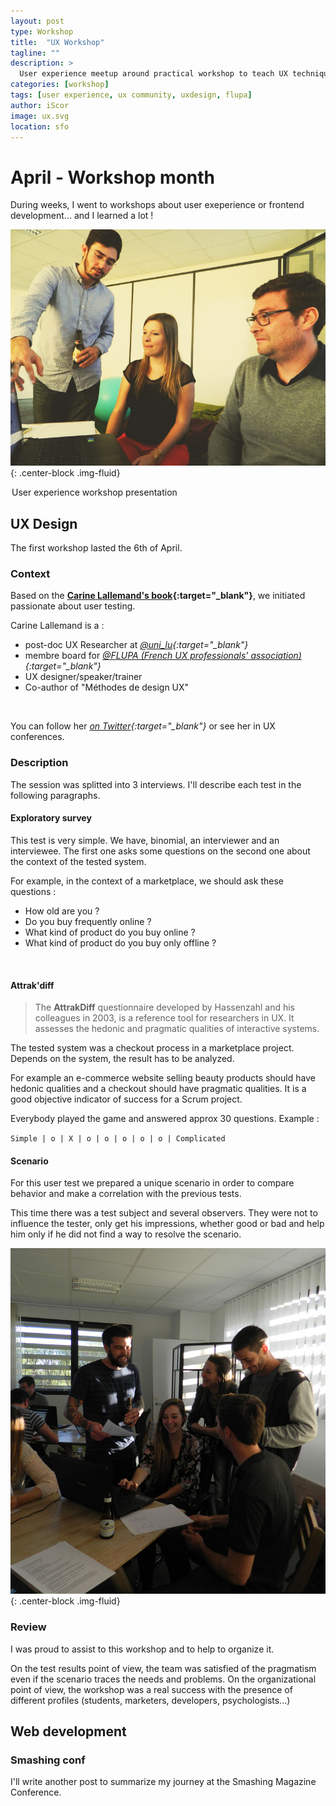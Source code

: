 ```yaml
---
layout: post
type: Workshop
title:  "UX Workshop"
tagline: ""
description: >
  User experience meetup around practical workshop to teach UX techniques to passionate using Carine Lallemand's book user tests.
categories: [workshop]
tags: [user experience, ux community, uxdesign, flupa]
author: iScor
image: ux.svg
location: sfo
---
```


# April - Workshop month

During weeks, I went to workshops about user exeperience or frontend development... and I learned a lot !

![FLUPA Workshop](/assets/images/intro_flupa.jpg){: .center-block .img-fluid}
<legend class="mark text-xs-center">User experience workshop presentation</legend>

## UX Design

The first workshop lasted the 6th of April.

### Context

Based on the **[Carine Lallemand's book][methode-ux]{:target="_blank"}**, we initiated passionate about user testing.

Carine Lallemand is a :

* post-doc UX Researcher at *[@uni_lu][uni-lu]{:target="_blank"}*
* membre board for *[@FLUPA (French UX professionals' association)][flupa]{:target="_blank"}*
* UX designer/speaker/trainer
* Co-author of "Méthodes de design UX"

<br />

You can follow her *[on Twitter][cl-twitter]{:target="_blank"}* or see her in UX conferences.

### Description

The session was splitted into 3 interviews. I'll describe each test in the following paragraphs.

#### Exploratory survey

This test is very simple. We have, binomial, an interviewer and an interviewee. The first one asks some questions on the second one about the context of the tested system.

For example, in the context of a marketplace, we should ask these questions :

* How old are you ?
* Do you buy frequently online ?
* What kind of product do you buy online ?
* What kind of product do you buy only offline ?

<br />

#### Attrak'diff

> The __AttrakDiff__ questionnaire developed by Hassenzahl and his colleagues in 2003, is a reference tool for researchers in UX. It assesses the hedonic and pragmatic qualities of interactive systems.

The tested system was a checkout process in a marketplace project. Depends on the system, the result has to be analyzed.

For example an e-commerce website selling beauty products should have hedonic qualities and a checkout should have pragmatic qualities. It is a good objective indicator of success for a Scrum project.

Everybody played the game and answered approx 30 questions. Example :

`Simple | o | X | o | o | o | o | o | Complicated`

#### Scenario

For this user test we prepared a unique scenario in order to compare behavior and make a correlation with the previous tests.

This time there was a test subject and several observers. They were not to influence the tester, only get his impressions, whether good or bad and help him only if he did not find a way to resolve the scenario.

![Workshop](/assets/images/ux-scenario.jpg){: .center-block .img-fluid}

### Review

I was proud to assist to this workshop and to help to organize it.

On the test results point of view, the team was satisfied of the pragmatism even if the scenario traces the needs and problems.
On the organizational point of view, the workshop was a real success with the presence of different profiles (students, marketers, developers, psychologists...)

## Web development

### Smashing conf

I'll write another post to summarize my journey at the Smashing Magazine Conference.

[methode-ux]:      https://www.amazon.com/M%C3%A9thodes-design-fondamentales-concevoir-interactifs-ebook/dp/B017OFZQMU
[uni-lu]:          https://twitter.com/uni_lu
[flupa]:           http://flupa.eu/
[cl-twitter]:      https://twitter.com/Carilall
[smashing-conf]:   http://smashingconf.com/sf-2016/content/01-home/sf16.png
